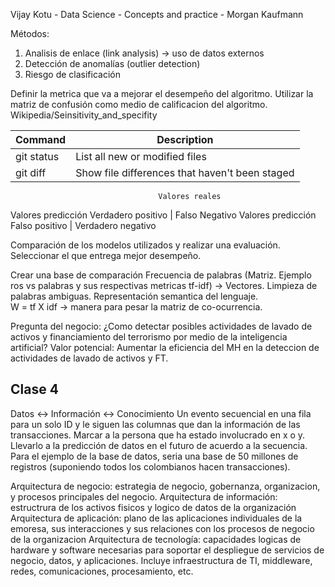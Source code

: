 Vijay Kotu - Data Science - Concepts and practice - Morgan Kaufmann

Métodos:
1. Analisis de enlace (link analysis) -> uso de datos externos
2. Detección de anomalías (outlier detection)
3. Riesgo de clasificación

Definir la metrica que va a mejorar el desempeño del algoritmo. Utilizar la matriz de confusión como medio de calificacion del algoritmo. 
Wikipedia/Seinsitivity_and_specifity 

   
   
   
| Command | Description |
| --- | --- |
| git status | List all new or modified files |
| git diff | Show file differences that haven't been staged |
  
                                     Valores reales
   Valores predicción    Verdadero positivo |  Falso Negativo
   Valores predicción    Falso positivo     |  Verdadero negativo
  
  Comparación de los modelos utilizados y realizar una evaluación. Seleccionar el que entrega mejor desempeño. 
   
   Crear una base de comparación 
   Frecuencia de palabras (Matriz. Ejemplo ros vs palabras y sus respectivas metricas tf-idf) -> Vectores. Limpieza de palabras ambiguas. Representación semantica del lenguaje.   
   W = tf X idf -> manera para pesar la matriz de co-ocurrencia. 
   
   Pregunta del negocio: ¿Como detectar posibles actividades de lavado de activos y financiamiento del terrorismo por medio de la inteligencia artificial? 
   Valor potencial: Aumentar la eficiencia del MH en la deteccion de actividades de lavado de activos y FT. 



## Clase 4 

Datos <-> Información <-> Conocimiento
Un evento secuencial en una fila para un solo ID y le siguen las columnas que dan la información de las transacciones. Marcar a la persona que ha estado involucrado en x o y. Llevarlo a la predicción de datos en el futuro de acuerdo a la secuencia. 
Para el ejemplo de la base de datos, seria una base de 50 millones de registros (suponiendo todos los colombianos hacen transacciones). 

Arquitectura de negocio: estrategia de negocio, gobernanza, organizacion, y procesos principales del negocio. 
Arquitectura de información: estructrura de los activos fisicos y logico de datos de la organización
Arquitectura de aplicación: plano de las aplicaciones individuales de la emoresa, sus interacciones y sus relaciones con los procesos de negocio de la organizacion
Arquitectura de tecnología: capacidades logicas de hardware y software necesarias para soportar el despliegue de servicios de negocio, datos, y aplicaciones. Incluye infraestructura de TI, middleware, redes, comunicaciones, procesamiento, etc. 


